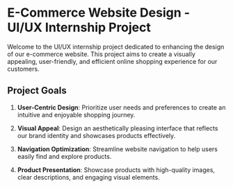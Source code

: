# E-Commerce Website Design - UI/UX Internship Project

Welcome to the UI/UX internship project dedicated to enhancing the design of our e-commerce website. This project aims to create a visually appealing, user-friendly, and efficient online shopping experience for our customers.

## Project Goals

1. **User-Centric Design**: Prioritize user needs and preferences to create an intuitive and enjoyable shopping journey.

2. **Visual Appeal**: Design an aesthetically pleasing interface that reflects our brand identity and showcases products effectively.

3. **Navigation Optimization**: Streamline website navigation to help users easily find and explore products.

4. **Product Presentation**: Showcase products with high-quality images, clear descriptions, and engaging visual elements.
